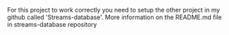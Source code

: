 For this project to work correctly you need to setup the other project in my github called 'Streams-database'. More information on the README.md file in streams-database repository
